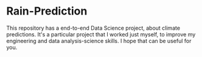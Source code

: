 # Rain-Prediction
This repository has a end-to-end Data Science project, about climate predictions. It's a particular project that I worked just myself, to improve my engineering and data analysis-science skills. I hope that can be useful for you.

